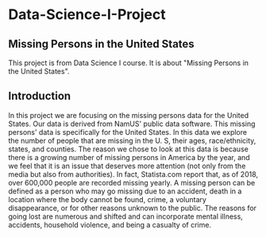 # Data-Science-I-Project

## Missing Persons in the United States
This project is from Data Science I course. It is about "Missing Persons in the United States".

## Introduction

In this project we are focusing on the missing persons data for the United States. Our data is derived from NamUS' public data software. This missing persons' data is specifically for the United States. In this data we explore the number of people that are missing in the U. S, their ages, race/ethnicity, states, and counties. The reason we chose to look at this data is because there is a growing number of missing persons in America by the year, and we feel that it is an issue that deserves more attention (not only from the media but also from authorities). In fact, Statista.com report that, as of 2018, over 600,000 people are recorded missing yearly. A missing person can be defined as a person who may go missing due to an accident, death in a location where the body cannot be found, crime, a voluntary disappearance, or for other reasons unknown to the public. The reasons for going lost are numerous and shifted and can incorporate mental illness, accidents, household violence, and being a casualty of crime.
